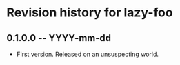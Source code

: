 # Revision history for lazy-foo

## 0.1.0.0 -- YYYY-mm-dd

* First version. Released on an unsuspecting world.
